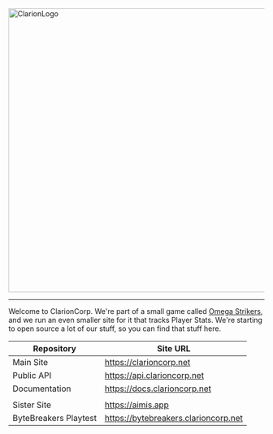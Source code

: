 <img width="1652" height="560" alt="ClarionLogo" src="https://github.com/user-attachments/assets/1e125b40-3535-4a9e-8c70-4bbb58ab5cb7" />

---

Welcome to ClarionCorp. We're part of a small game called [Omega Strikers](https://store.steampowered.com/app/1869590/Omega_Strikers/), and we run an even smaller site for it that tracks Player Stats.
We're starting to open source a lot of our stuff, so you can find that stuff here.

| Repository            | Site URL                             |
| --------------------- | ------------------------------------ |
| Main Site             | https://clarioncorp.net              |
| Public API            | https://api.clarioncorp.net          |
| Documentation         | https://docs.clarioncorp.net         |
|                       |                                      |
| Sister Site           | https://aimis.app                    |
| ByteBreakers Playtest | https://bytebreakers.clarioncorp.net |
